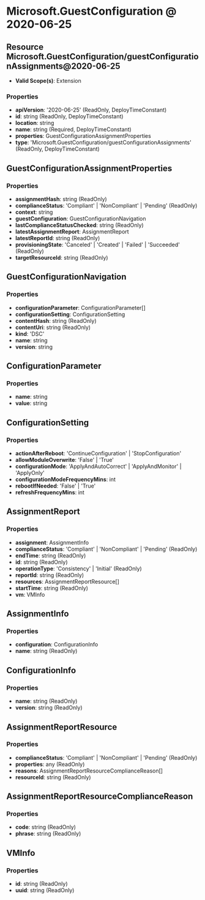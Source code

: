 # Microsoft.GuestConfiguration @ 2020-06-25

## Resource Microsoft.GuestConfiguration/guestConfigurationAssignments@2020-06-25
* **Valid Scope(s)**: Extension
### Properties
* **apiVersion**: '2020-06-25' (ReadOnly, DeployTimeConstant)
* **id**: string (ReadOnly, DeployTimeConstant)
* **location**: string
* **name**: string (Required, DeployTimeConstant)
* **properties**: GuestConfigurationAssignmentProperties
* **type**: 'Microsoft.GuestConfiguration/guestConfigurationAssignments' (ReadOnly, DeployTimeConstant)

## GuestConfigurationAssignmentProperties
### Properties
* **assignmentHash**: string (ReadOnly)
* **complianceStatus**: 'Compliant' | 'NonCompliant' | 'Pending' (ReadOnly)
* **context**: string
* **guestConfiguration**: GuestConfigurationNavigation
* **lastComplianceStatusChecked**: string (ReadOnly)
* **latestAssignmentReport**: AssignmentReport
* **latestReportId**: string (ReadOnly)
* **provisioningState**: 'Canceled' | 'Created' | 'Failed' | 'Succeeded' (ReadOnly)
* **targetResourceId**: string (ReadOnly)

## GuestConfigurationNavigation
### Properties
* **configurationParameter**: ConfigurationParameter[]
* **configurationSetting**: ConfigurationSetting
* **contentHash**: string (ReadOnly)
* **contentUri**: string (ReadOnly)
* **kind**: 'DSC'
* **name**: string
* **version**: string

## ConfigurationParameter
### Properties
* **name**: string
* **value**: string

## ConfigurationSetting
### Properties
* **actionAfterReboot**: 'ContinueConfiguration' | 'StopConfiguration'
* **allowModuleOverwrite**: 'False' | 'True'
* **configurationMode**: 'ApplyAndAutoCorrect' | 'ApplyAndMonitor' | 'ApplyOnly'
* **configurationModeFrequencyMins**: int
* **rebootIfNeeded**: 'False' | 'True'
* **refreshFrequencyMins**: int

## AssignmentReport
### Properties
* **assignment**: AssignmentInfo
* **complianceStatus**: 'Compliant' | 'NonCompliant' | 'Pending' (ReadOnly)
* **endTime**: string (ReadOnly)
* **id**: string (ReadOnly)
* **operationType**: 'Consistency' | 'Initial' (ReadOnly)
* **reportId**: string (ReadOnly)
* **resources**: AssignmentReportResource[]
* **startTime**: string (ReadOnly)
* **vm**: VMInfo

## AssignmentInfo
### Properties
* **configuration**: ConfigurationInfo
* **name**: string (ReadOnly)

## ConfigurationInfo
### Properties
* **name**: string (ReadOnly)
* **version**: string (ReadOnly)

## AssignmentReportResource
### Properties
* **complianceStatus**: 'Compliant' | 'NonCompliant' | 'Pending' (ReadOnly)
* **properties**: any (ReadOnly)
* **reasons**: AssignmentReportResourceComplianceReason[]
* **resourceId**: string (ReadOnly)

## AssignmentReportResourceComplianceReason
### Properties
* **code**: string (ReadOnly)
* **phrase**: string (ReadOnly)

## VMInfo
### Properties
* **id**: string (ReadOnly)
* **uuid**: string (ReadOnly)

